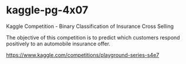 # kaggle-pg-4x07
Kaggle Competition - Binary Classification of Insurance Cross Selling

The objective of this competition is to predict which customers respond positively to an automobile insurance offer.

https://www.kaggle.com/competitions/playground-series-s4e7